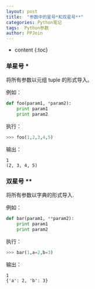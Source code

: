 ```yaml
---
layout: post
title:  "参数中的星号*和双星号**"
categories: Python笔记
tags:  Python参数
author: PPJoin
---
```


* content
{:toc}

### 单星号 \*

将所有参数以元组 tuple 的形式导入。

例如：

```python
def foo(param1, *param2):
    print param1
    print param2
```




执行：

```python
>>> foo(1,2,3,4,5)
```

输出：

```
1
(2, 3, 4, 5)
```

### 双星号 \*\*

将所有参数以字典的形式导入.

例如：

```python
def bar(param1, **param2):
    print param1
    print param2
```
执行：

```python
>>> bar(1,a=2,b=3)
```

输出：

```
1
{'a': 2, 'b': 3}
```